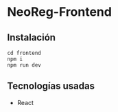# NeoReg-Frontend

## Instalación

```
cd frontend
npm i
npm run dev
```

## Tecnologías usadas

- React
